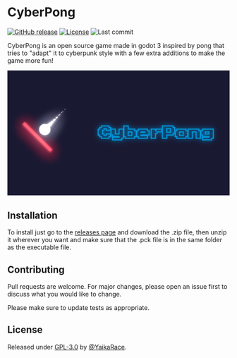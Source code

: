 # CyberPong

[![GitHub release](https://img.shields.io/github/release/YaikaRace/cyberpong?include_prereleases=&sort=semver&color=blue)](https://github.com/YaikaRace/cyberpong/releases/) [![License](https://img.shields.io/badge/License-GPL--3.0-blue)](#license)
![Last commit](https://badgen.net/github/last-commit/yaikarace/cyberpong/main)

CyberPong is an open source game made in godot 3 inspired by pong that tries to "adapt" it to cyberpunk style with a few extra additions to make the game more fun!

![](./splash.png)

## Installation
To install just go to the [releases page](https://github.com/YaikaRace/cyberpong/releases) and download the .zip file, then unzip it wherever you want and make sure that the .pck file is in the same folder as the executable file.

## Contributing

Pull requests are welcome. For major changes, please open an issue first
to discuss what you would like to change.

Please make sure to update tests as appropriate.

## License

Released under [GPL-3.0](/LICENSE) by [@YaikaRace](https://github.com/YaikaRace).